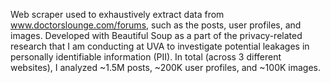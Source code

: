 Web scraper used to exhaustively extract data from www.doctorslounge.com/forums, such as the posts, user profiles, and images. Developed with Beautiful Soup as a part of the privacy-related research that I am conducting at UVA to investigate potential leakages in personally identifiable information (PII). In total (across 3 different websites), I analyzed ~1.5M posts, ~200K user profiles, and ~100K images.
